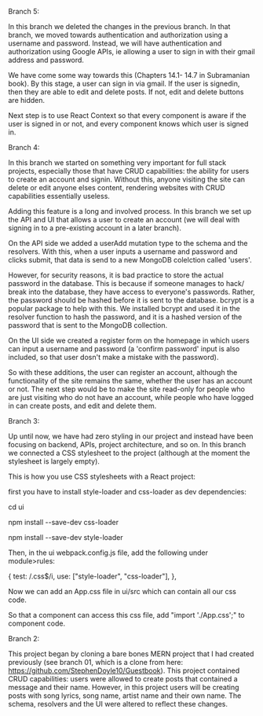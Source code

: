 Branch 5:

In this branch we deleted the changes in the previous branch. In that branch, we moved towards authentication and authorization using a username and password. Instead, we will have authentication and authorization using Google APIs, ie allowing a user to sign in with their gmail address and password.

We have come some way towards this (Chapters 14.1- 14.7 in Subramanian book). By this stage, a user can sign in via gmail. If the user is signedin, then they are able to edit and delete posts. If not, edit and delete buttons are hidden.

Next step is to use React Context so that every component is aware if the user is signed in or not, and every component knows which user is signed in. 

Branch 4:

In this branch we started on something very important for full stack projects, especially those that have CRUD capabilities: the ability for users to create an account and signin. Without this, anyone visiting the site can delete or edit anyone elses content, rendering websites with CRUD capabilities essentially useless.

Adding this feature is a long and involved process. In this branch we set up the API and UI that allows a user to create an account (we will deal with signing in to a pre-existing account in a later branch).

On the API side we added a userAdd mutation type to the schema and the resolvers. With this, when a user inputs a username and password and clicks submit, that data is send to a new MongoDB colelction called 'users'.

However, for security reasons, it is bad practice to store the actual password in the database. This is because if someone manages to hack/ break into the database, they have access to everyone's passwords. Rather, the password should be hashed before it is sent to the database. bcrypt is a popular package to help with this. We installed bcrypt and used it in the resolver function to hash the password, and it is a hashed version of the password that is sent to the MongoDB collection.

On the UI side we created a register form on the homepage in which users can input a username and password (a 'confirm password' input is also included, so that user dosn't make a mistake with the password).

So with these additions, the user can register an account, although the functionality of the site remains the same, whether the user has an account or not. The next step would be to make the site read-only for people who are just visiting who do not have an account, while people who have logged in can create posts, and edit and delete them.


Branch 3:

Up until now, we have had zero styling in our project and instead have been focusing on backend, APIs, project architecture, and so on. In this branch we connected a CSS stylesheet to the project (although at the moment the stylesheet is largely empty).

This is how you use CSS stylesheets with a React project:

first you have to install style-loader and css-loader as dev dependencies:

cd ui

npm install --save-dev css-loader

npm install --save-dev style-loader

Then, in the ui webpack.config.js file, add the following under module>rules:

{
    test: /\.css$/i,
    use: ["style-loader", "css-loader"],
  },

Now we can add an App.css file in ui/src which can contain all our css code.

So that a component can access this css file, add "import './App.css';" to component code.


Branch 2:

This project began by cloning a bare bones MERN project that I had created previously (see branch 01, which is a clone from here: https://github.com/StephenDoyle10/Guestbook). This project contained CRUD capabilities: users were allowed to create posts that contained a message and their name. However, in this project users will be creating posts with song lyrics, song name, artist name and their own name. The schema, resolvers and the UI were altered to reflect these changes.